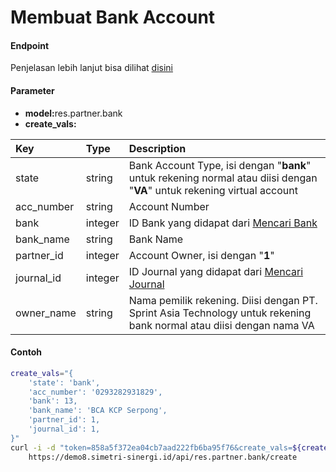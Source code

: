 # Membuat Bank Account
#### Endpoint
Penjelasan lebih lanjut bisa dilihat [disini](../list_api/create_data.md)

#### Parameter
- <b>model:</b>res.partner.bank</br>
- <b>create_vals:</b> </br>

| Key                                          | Type                     | Description                                                                                                   |
| :---                                         | :---                     | :---                                                                                                          |
| state                                        | string                   | Bank Account Type, isi dengan "<b>bank</b>" untuk rekening normal atau diisi dengan "<b>VA</b>" untuk rekening virtual account                                                                |
| acc_number                                   | string                   | Account Number                                                                                                |
| bank                                         | integer                  | ID Bank yang didapat dari [Mencari Bank](../search_master/bank.md)                                            |
| bank_name                                    | string                   | Bank Name                                                                                                     |
| partner_id                                   | integer                  | Account Owner, isi dengan "<b>1</b>"                                                                          |
| journal_id                                   | integer                  | ID Journal yang didapat dari [Mencari Journal](../search_master/journal.md)                                   |
| owner_name                                   | string                   | Nama pemilik rekening. Diisi dengan PT. Sprint Asia Technology untuk rekening bank normal atau diisi dengan nama VA                                                                                               |

#### Contoh
```bash
create_vals="{
    'state': 'bank',
    'acc_number': '0293282931829',
    'bank': 13,
    'bank_name': 'BCA KCP Serpong',
    'partner_id': 1,
    'journal_id': 1,
}"
curl -i -d "token=858a5f372ea04cb7aad222fb6ba95f76&create_vals=${create_vals}" \
    https://demo8.simetri-sinergi.id/api/res.partner.bank/create
```
